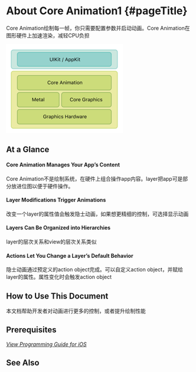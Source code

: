 # About Core Animation1 {#pageTitle}

Core Animation绘制每一帧，你只需要配置参数并启动动画。Core Animation在图形硬件上加速渲染，减轻CPU负担

![](/assets/import.png)

## At a Glance

#### Core Animation Manages Your App’s Content

Core Animation不是绘制系统，在硬件上组合操作app内容。layer把app可是部分放进位图以便于硬件操作。

#### Layer Modifications Trigger Animations

改变一个layer的属性值会触发隐士动画，如果想更精细的控制，可选择显示动画

#### Layers Can Be Organized into Hierarchies

layer的层次关系和view的层次关系类似

#### Actions Let You Change a Layer’s Default Behavior

隐士动画通过预定义的action object完成。可以自定义action object，并赋给layer的属性。属性变化时会触发action object

## How to Use This Document

本文档帮助开发者对动画进行更多的控制，或者提升绘制性能

## Prerequisites

[_View Programming Guide for iOS_](https://developer.apple.com/library/content/documentation/WindowsViews/Conceptual/ViewPG_iPhoneOS/Introduction/Introduction.html#//apple_ref/doc/uid/TP40009503)

## See Also

## 



